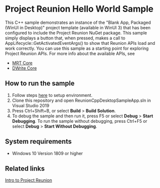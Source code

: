 # Project Reunion Hello World Sample

This C++ sample demonstrates an instance of the "Blank App, Packaged (WinUI in Desktop)" project template (available in WinUI 3) that has been configured to include the Project Reunion NuGet package. This sample simply displays a button that, when pressed, makes a call to AppLifecycle::GetActivatedEventArgs() to show that Reunion APIs load and work correctly. You can use this sample as a starting point for exploring Project Reunion APIs. For more info about the available APIs, see

* [MRT Core](https://docs.microsoft.com/en-us/windows/apps/project-reunion/resources-mrt)
* [DWrite Core](https://docs.microsoft.com/en-us/windows/apps/project-reunion/dwritecore)

## How to run the sample

1. Follow steps [here](https://docs.microsoft.com/en-us/windows/apps/project-reunion#get-started) to setup environment.
2. Clone this repository and open ReunionCppDesktopSampleApp.sln in Visual Studio 2019 
3. Press Ctrl+Shift+B, or select **Build** \> **Build Solution**.
4. To debug the sample and then run it, press F5 or select **Debug** \> **Start Debugging**. To run the sample without debugging, press Ctrl+F5 or select **Debug** \> **Start Without Debugging**.

## System requirements
 * Windows 10 Version 1809 or higher

## Related links
[Intro to Project Reunion](https://docs.microsoft.com/en-us/windows/apps/project-reunion)